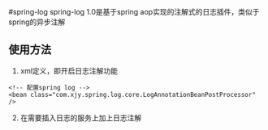 #spring-log
spring-log 1.0是基于spring aop实现的注解式的日志插件，类似于spring的异步注解
## 使用方法
1. xml定义，即开启日志注解功能
```
<!-- 配置spring log -->
<bean class="com.xjy.spring.log.core.LogAnnotationBeanPostProcessor" />
```
2. 在需要插入日志的服务上加上日志注解
